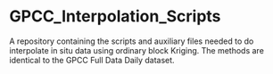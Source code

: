 # GPCC_Interpolation_Scripts
A repository containing the scripts and auxiliary files needed to do interpolate in situ data using ordinary block Kriging. The methods are identical to the GPCC Full Data Daily dataset. 

